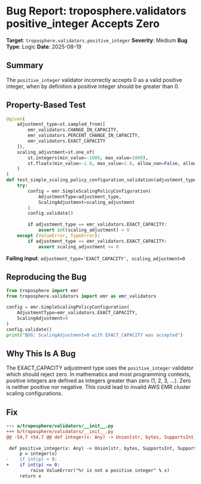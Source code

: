 # Bug Report: troposphere.validators positive_integer Accepts Zero

**Target**: `troposphere.validators.positive_integer`
**Severity**: Medium
**Bug Type**: Logic
**Date**: 2025-08-19

## Summary

The `positive_integer` validator incorrectly accepts 0 as a valid positive integer, when by definition a positive integer should be greater than 0.

## Property-Based Test

```python
@given(
    adjustment_type=st.sampled_from([
        emr_validators.CHANGE_IN_CAPACITY,
        emr_validators.PERCENT_CHANGE_IN_CAPACITY,
        emr_validators.EXACT_CAPACITY
    ]),
    scaling_adjustment=st.one_of(
        st.integers(min_value=-1000, max_value=1000),
        st.floats(min_value=-2.0, max_value=2.0, allow_nan=False, allow_infinity=False)
    )
)
def test_simple_scaling_policy_configuration_validation(adjustment_type, scaling_adjustment):
    try:
        config = emr.SimpleScalingPolicyConfiguration(
            AdjustmentType=adjustment_type,
            ScalingAdjustment=scaling_adjustment
        )
        config.validate()
        
        if adjustment_type == emr_validators.EXACT_CAPACITY:
            assert int(scaling_adjustment) > 0
    except (ValueError, TypeError):
        if adjustment_type == emr_validators.EXACT_CAPACITY:
            assert scaling_adjustment <= 0
```

**Failing input**: `adjustment_type='EXACT_CAPACITY', scaling_adjustment=0`

## Reproducing the Bug

```python
from troposphere import emr
from troposphere.validators import emr as emr_validators

config = emr.SimpleScalingPolicyConfiguration(
    AdjustmentType=emr_validators.EXACT_CAPACITY,
    ScalingAdjustment=0
)
config.validate()
print("BUG: ScalingAdjustment=0 with EXACT_CAPACITY was accepted")
```

## Why This Is A Bug

The EXACT_CAPACITY adjustment type uses the `positive_integer` validator which should reject zero. In mathematics and most programming contexts, positive integers are defined as integers greater than zero (1, 2, 3, ...). Zero is neither positive nor negative. This could lead to invalid AWS EMR cluster scaling configurations.

## Fix

```diff
--- a/troposphere/validators/__init__.py
+++ b/troposphere/validators/__init__.py
@@ -54,7 +54,7 @@ def integer(x: Any) -> Union[str, bytes, SupportsInt, SupportsIndex]:
 
 def positive_integer(x: Any) -> Union[str, bytes, SupportsInt, SupportsIndex]:
     p = integer(x)
-    if int(p) < 0:
+    if int(p) <= 0:
         raise ValueError("%r is not a positive integer" % x)
     return x
```